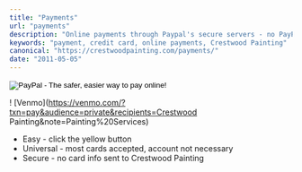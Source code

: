 ```yaml
---
title: "Payments"
url: "payments"
description: "Online payments through Paypal's secure servers - no PayPal account required. It's fast and easy."
keywords: "payment, credit card, online payments, Crestwood Painting"
canonical: "https://crestwoodpainting.com/payments/"
date: "2011-05-05"
---
```


<form action="https://www.paypal.com/cgi-bin/webscr" method="post" target="_top" class="mb-4">
  <input type="hidden" name="cmd" value="_s-xclick">
  <input type="hidden" name="hosted_button_id" value="4JGTR8EJ9TRNC">
  <input type="image" src="https://www.paypalobjects.com/en_US/i/btn/btn_buynowCC_LG.gif" border="0" name="submit" alt="PayPal - The safer, easier way to pay online!">
  <img decoding="async" alt="" border="0" src="https://www.paypalobjects.com/en_US/i/scr/pixel.gif" width="1" height="1">
</form>

! [Venmo](https://venmo.com/?txn=pay&audience=private&recipients=Crestwood Painting&note=Painting%20Services)

- Easy - click the yellow button
- Universal - most cards accepted, account not necessary
- Secure - no card info sent to Crestwood Painting
